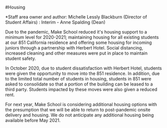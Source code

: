 #Housing

*Staff area owner and author: Michelle Lessly Blackburn (Director of Student Affairs) : Interim - Anne Spalding (Dean) 

Due to the pandemic, Make School reduced it's housing support to a minimum level for 2020-2021; maintaining housing for all existing students at our 851 California residence and offering some housing for incoming juniors through a partnership with Herbert Hotel. Social distancing, increased cleaning and other measures were put in place to maintain student safety.

In October 2020, due to student dissatisfaction with Herbert Hotel, students were given the opportunity to move into the 851 residence. In addition, due to the limited total number of students in housing, students in 851 were asked to consolidate so that a portion of the building can be leased to a third party.  Students impacted by these moves were also given a reduced rent.  

For next year, Make School is considering additional housing options with the presumption that we will be able to return to post-pandemic onsite delivery and housing.  We do not anticipate any additional housing being available before May 2021.

